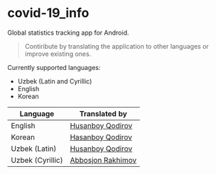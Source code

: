 # covid-19_info
Global statistics tracking app for Android.

> Contiribute by translating the application to other languages or improve existing ones.

Currently supported languages:
* Uzbek (Latin and Cyrillic)
* English
* Korean

Language | Translated by
------------ | -------------
English | [Husanboy Qodirov](https://www.facebook.com/khusanboykodirov)
Korean | [Hasanboy Qodirov](http://facebook.com/hasanboy.dev)
Uzbek (Latin) | [Husanboy Qodirov](https://www.facebook.com/khusanboykodirov)
Uzbek (Cyrillic) | [Abbosjon Rakhimov](https://www.instagram.com/abbosrakhimov/)
